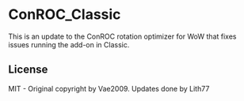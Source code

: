 # ConROC_Classic
This is an update to the ConROC rotation optimizer for WoW that fixes issues running the add-on in Classic.

## License
MIT - Original copyright by Vae2009. Updates done by Lith77